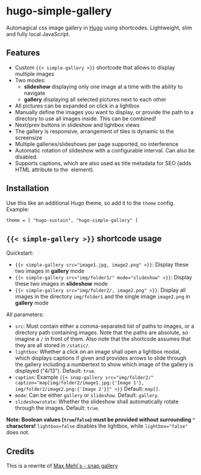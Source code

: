 # hugo-simple-gallery

Automagical css image gallery in [Hugo](https://gohugo.io/) using shortcodes. Lightweight, slim and fully local JavaScript.

## Features

- Custom `{{< simple-gallery >}}` shortcode that allows to display multiple images
- Two modes:
  - **slideshow** displaying only one image at a time with the ability to navigate
  - **gallery** displaying all selected pictures next to each other
- All pictures can be expanded on click in a lightbox
- Manually define the images you want to display, or provide the path to a directory to use all images inside. This can be combined!
- Next/prev buttons in slideshow and lightbox views
- The gallery is responsive, arrangement of tiles is dynamic to the screensize
- Multiple galleries/slideshows per page supported, no interference
- Automatic rotation of slideshow with a configurable interval. Can also be disabled.
- Supports captions, which are also used as title metadata for SEO (adds HTML attribute to the <img> element).

## Installation

Use this like an additional Hugo theme, so add it to the `theme` config. Example:

```
theme = [ "hugo-sustain", "hugo-simple-gallery" ]
```

## `{{< simple-gallery >}}` shortcode usage

Quickstart:

- `{{< simple-gallery src="image1.jpg, image2.png" >}}`: Display these two images in **gallery** mode
- `{{< simple-gallery src="img/folder1/" mode="slideshow" >}}`: Display these two images in **slideshow** mode
- `{{< simple-gallery src="img/folder2/, image2.png" >}}`: Display all images in the directory `img/folder1` and the single image `image2.png` in **gallery** mode

All parameters:

- `src`: Must contain either a comma-separated list of paths to images, or a directory path containing images. Note that the paths are absolute, so imagine a `/` in front of them. Also note that the shortcode assumes that they are all stored in `/static/`.
- `lightbox`: Whether a click on an image shall open a lightbox modal, which displays captions if given and provides arrows to slide through the gallery including a numbertext to show which image of the gallery is displayed ("4/13"). Default: `true`.
- `caption`: Example `{{< snap-gallery src="img/folder2/" caption="map[img/folder2/image1.jpg:{'Image 1'}, img/folder2/image2.png:{'Image 2'}]" >}}` Default: `map[]`.
- `mode`: Can be either `gallery` or `slideshow`. Default: `gallery`.
- `slideshowrotate`: Whether the slideshow shall automatically rotate through the images. Default: `true`.

**Note: Boolean values (`true`/`false`) must be provided without surrounding `"` characters!** `lightbox=false` disables the lightbox, while `lightbox="false"` does not.

## Credits

This is a rewrite of [Max Mehl`s - snap gallery](https://src.mehl.mx/mxmehl/hugo-snap-gallery)
